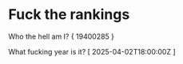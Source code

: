 # Fuck the rankings

Who the hell am I?
{ 19400285 }

What fucking year is it?
[ 2025-04-02T18:00:00Z ]
